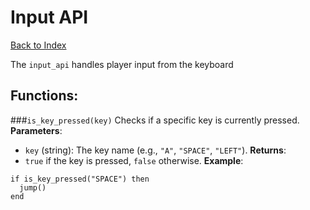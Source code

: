 # Input API

[Back to Index](index.md)

The `input_api` handles player input from the keyboard

## Functions:
###`is_key_pressed(key)`
Checks if a specific key is currently pressed.
**Parameters**:
- `key` (string): The key name (e.g., `"A"`, `"SPACE"`, `"LEFT"`).
**Returns**:
- `true` if the key is pressed, `false` otherwise.
**Example**:
```
if is_key_pressed("SPACE") then
  jump()
end
```
